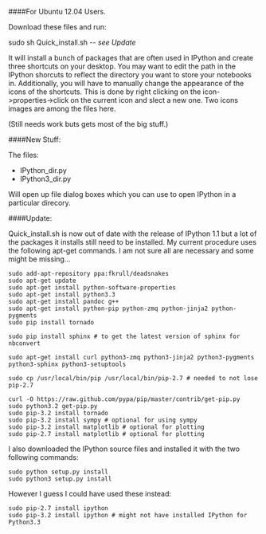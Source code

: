 ####For Ubuntu 12.04 Users.

Download these files and run:

sudo sh Quick_install.sh *-- see Update*

It will install a bunch of packages that are often used in IPython and create
three shortcuts on your desktop.  You may want to edit the path in the IPython 
shorcuts to reflect the directory you want to store your notebooks in. 
Additionally, you will have to manually change the appearance of the icons of 
the shortcuts.  This is done by right clicking on the icon->properties->click on 
the current icon and slect a new one.  Two icons images are among the files 
here.

(Still needs work buts gets most of the big stuff.)

####New Stuff:

The files:

* IPython_dir.py
* IPython3_dir.py

Will open up file dialog boxes which you can use to open IPython in a particular 
direcory.

####Update: 

Quick_install.sh is now out of date with the release of IPython 1.1 but a lot of
the packages it installs still need to be installed.  My current procedure uses 
the following apt-get commands.  I am not sure all are necessary and some might 
be missing...

    sudo add-apt-repository ppa:fkrull/deadsnakes
    sudo apt-get update
    sudo apt-get install python-software-properties
    sudo apt-get install python3.3
    sudo apt-get install pandoc g++
    sudo apt-get install python-pip python-zmq python-jinja2 python-pygments
    sudo pip install tornado

    sudo pip install sphinx # to get the latest version of sphinx for nbconvert

    sudo apt-get install curl python3-zmq python3-jinja2 python3-pygments python3-sphinx python3-setuptools

    sudo cp /usr/local/bin/pip /usr/local/bin/pip-2.7 # needed to not lose pip-2.7

    curl -O https://raw.github.com/pypa/pip/master/contrib/get-pip.py
    sudo python3.2 get-pip.py
    sudo pip-3.2 install tornado
    sudo pip-3.2 install sympy # optional for using sympy
    sudo pip-3.2 install matplotlib # optional for plotting
    sudo pip-2.7 install matplotlib # optional for plotting

I also downloaded the IPython source files and installed it with the two following commands:

    sudo python setup.py install
    sudo python3 setup.py install

However I guess I could have used these instead:

    sudo pip-2.7 install ipython
    sudo pip-3.2 install ipython # might not have installed IPython for Python3.3

